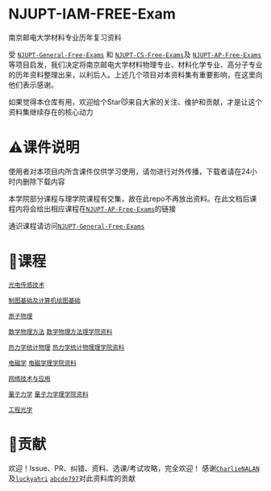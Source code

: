 # NJUPT-IAM-FREE-Exam
南京邮电大学材料专业历年复习资料

受 [`NJUPT-General-Free-Exams`](https://github.com/NJUPTFreeExams/NJUPT-General-Free-Exams) 和 [`NJUPT-CS-Free-Exams`](https://github.com/NJUPTFreeExams/NJUPT-CS-FREE)及 [`NJUPT-AP-Free-Exams`](https://github.com/lemoxiao/NJUPT-AP-Free-Exams) 等项目启发，我们决定将南京邮电大学材料物理专业、材料化学专业、高分子专业的历年资料整理出来，以利后人。上述几个项目对本资料集有重要影响，在这里向他们表示感谢。

如果觉得本仓库有用，欢迎给个Star😼来自大家的关注、维护和贡献，才是让这个资料集继续存在的核心动力

# ⚠课件说明

使用者对本项目内所含课件仅供学习使用，请勿进行对外传播，下载者请在24小时内删除下载内容

本学院部分课程与理学院课程有交集，故在此repo不再放出资料。在此文档后课程内将会给出相应课程在[`NJUPT-AP-Free-Exams`](https://github.com/lemoxiao/NJUPT-AP-Free-Exams)的链接

通识课程请访问[`NJUPT-General-Free-Exams`](https://github.com/NJUPTFreeExams/NJUPT-General-Free-Exams)


# 📍课程

[`光电传感技术`](./光电传感技术/)

[`制图基础及计算机绘图基础`](./制图基础及计算机绘图/)

[`原子物理`](./原子物理/)

[`数学物理方法`](./数学物理方法/)
[`数学物理方法理学院资料`](https://github.com/lemoxiao/NJUPT-AP-Free-Exams/tree/master/%E5%A4%A7%E4%BA%8C%E4%B8%8B/%E6%95%B0%E5%AD%A6%E7%89%A9%E7%90%86%E6%96%B9%E6%B3%95)

[`热力学统计物理`](./热力学统计物理/)
[`热力学统计物理理学院资料`](https://github.com/lemoxiao/NJUPT-AP-Free-Exams/tree/master/%E5%A4%A7%E4%B8%89%E4%B8%8A/%E7%83%AD%E5%8A%9B%E7%BB%9F%E8%AE%A1)

[`电磁学`](./电磁学/)
[`电磁学理学院资料`](https://github.com/lemoxiao/NJUPT-AP-Free-Exams/tree/master/%E5%A4%A7%E4%BA%8C%E4%B8%8A/%E7%94%B5%E7%A3%81%E5%AD%A6)


[`网络技术与应用`](./网络技术与应用/)

[`量子力学`](./量子力学/)
[`量子力学理学院资料`](https://github.com/lemoxiao/NJUPT-AP-Free-Exams/tree/master/%E5%A4%A7%E4%B8%89%E4%B8%8B/%E9%87%8F%E5%AD%90%E5%8A%9B%E5%AD%A6)

[`工程光学`](./工程光学/)

# 🥇贡献

欢迎！Issue、PR、纠错、资料、选课/考试攻略，完全欢迎！
感谢[`CharlieNALAN`](https://github.com/CharlieNALAN)
及[`luckyahri`](https://github.com/luckyahri)
[`abcde797`](https://github.com/abcde797)对此资料库的贡献


